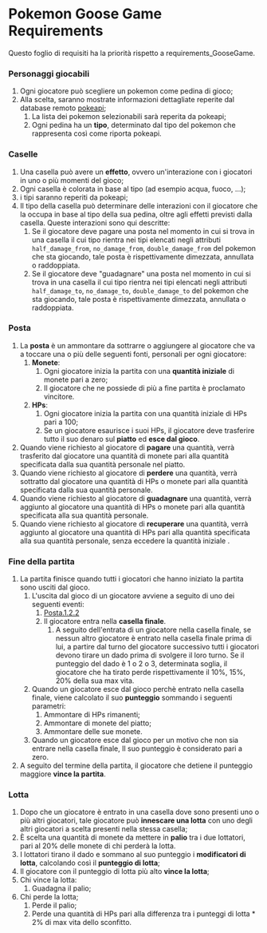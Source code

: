 # Pokemon Goose Game Requirements

Questo foglio di requisiti ha la priorità rispetto a requirements_GooseGame.


### Personaggi giocabili
1. Ogni giocatore può scegliere un pokemon come pedina di gioco;
2. Alla scelta, saranno mostrate informazioni dettagliate reperite dal database remoto [pokeapi](pokeapi.co);
	1. La lista dei pokemon selezionabili sarà reperita da pokeapi;
	2. Ogni pedina ha un **tipo**, determinato dal tipo del pokemon che rappresenta così come riporta pokeapi.

### Caselle

1. Una casella può avere un **effetto**, ovvero un'interazione con i giocatori in uno o più momenti del gioco;
2. Ogni casella è colorata in base al tipo (ad esempio acqua, fuoco, ...);
3. i tipi saranno reperiti da pokeapi;
4. Il tipo della casella può determinare delle interazioni con il giocatore che la occupa in base al tipo della sua pedina, oltre agli effetti previsti dalla casella. Queste interazioni sono qui descritte:
	1. Se il giocatore deve pagare una posta nel momento in cui si trova in una casella il cui tipo rientra nei tipi elencati negli attributi `half_damage_from`, `no_damage_from`, `double_damage_from` del pokemon che sta giocando, tale posta è rispettivamente dimezzata, annullata o raddoppiata.
	2. Se il giocatore deve "guadagnare" una posta nel momento in cui si trova in una casella il cui tipo rientra nei tipi elencati negli attributi `half_damage_to`, `no_damage_to`, `double_damage_to` del pokemon che sta giocando, tale posta è rispettivamente dimezzata, annullata o raddoppiata.
	
### Posta 

1. La **posta** è un ammontare da sottrarre o aggiungere al giocatore che va a toccare una o più delle seguenti fonti, personali per ogni giocatore:
	1. **Monete**:
		1. Ogni giocatore inizia la partita con una **quantità iniziale** di monete pari a zero;
		1. Il giocatore che ne possiede di più a fine partita è proclamato vincitore.
	1. **HPs**:
		1. Ogni giocatore inizia la partita con una quantità iniziale di HPs pari a 100;
		1. Se un giocatore esaurisce i suoi HPs, il giocatore deve trasferire tutto il suo denaro sul **piatto** ed **esce dal gioco**. <div id=Posta.1.2.2>
2. Quando viene richiesto al giocatore di **pagare** una quantità, verrà trasferito dal giocatore una quantità di monete pari alla quantità specificata dalla sua quantità personale nel piatto.
3. Quando viene richiesto al giocatore di **perdere** una quantità, verrà sottratto dal giocatore una quantità di HPs o monete pari alla quantità specificata dalla sua quantità personale.
4. Quando viene richiesto al giocatore di **guadagnare** una quantità, verrà aggiunto al giocatore una quantità di HPs o monete pari alla quantità specificata alla sua quantità personale.
5. Quando viene richiesto al giocatore di **recuperare** una quantità, verrà aggiunto al giocatore una quantità di HPs pari alla quantità specificata alla sua quantità personale, senza eccedere la quantità iniziale .
		
### Fine della partita

1. La partita finisce quando tutti i giocatori che hanno iniziato la partita sono usciti dal gioco.
	1. L'uscita dal gioco di un giocatore avviene a seguito di uno dei seguenti eventi:
		1. [Posta.1.2.2](#Posta.1.2.2)
		2. Il giocatore entra nella **casella finale**.
			1. A seguito dell'entrata di un giocatore nella casella finale, se nessun altro giocatore è entrato nella casella finale prima di lui, a partire dal turno del giocatore successivo tutti i giocatori devono tirare un dado prima di svolgere il loro turno. Se il punteggio del dado è 1 o 2 o 3, determinata soglia, il giocatore che ha tirato perde rispettivamente il 10%, 15%, 20% della sua max vita.
	1. Quando un giocatore esce dal gioco perchè entrato nella casella finale, viene calcolato il suo **punteggio** sommando i seguenti parametri:
		1. Ammontare di HPs rimanenti;
		2. Ammontare di monete del piatto;
		3. Ammontare delle sue monete.
	2. Quando un giocatore esce dal gioco per un motivo che non sia entrare nella casella finale, Il suo punteggio è considerato pari a zero.
2. A seguito del termine della partita, il giocatore che detiene il punteggio maggiore **vince la partita**.

### Lotta

1. Dopo che un giocatore è entrato in una casella dove sono presenti uno o più altri giocatori, tale giocatore può **innescare una lotta** con uno degli altri giocatori a scelta presenti nella stessa casella;
2. È scelta una quantità di monete da mettere in **palio** tra i due lottatori, pari al 20% delle monete di chi perderà la lotta.
2. I lottatori tirano il dado e sommano al suo punteggio i **modificatori di lotta**, calcolando così il **punteggio di lotta**;
3. Il giocatore con il punteggio di lotta più alto **vince la lotta**;
4. Chi vince la lotta:
	1. Guadagna il palio;
5. Chi perde la lotta;
	1. Perde il palio;
	2. Perde una quantità di HPs pari alla differenza tra i punteggi di lotta * 2% di max vita dello sconfitto.
